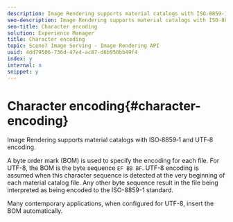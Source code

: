 ```yaml
---
description: Image Rendering supports material catalogs with ISO‑8859‑1 and UTF‑8 encoding.
seo-description: Image Rendering supports material catalogs with ISO‑8859‑1 and UTF‑8 encoding.
seo-title: Character encoding
solution: Experience Manager
title: Character encoding
topic: Scene7 Image Serving - Image Rendering API
uuid: 4dd79506-736d-47e4-ac87-d6b950bb49f4
index: y
internal: n
snippet: y
---
```


# Character encoding{#character-encoding}

Image Rendering supports material catalogs with ISO‑8859‑1 and UTF‑8 encoding.

A byte order mark (BOM) is used to specify the encoding for each file. For UTF-8, the BOM is the byte sequence `EF BB BF`. UTF-8 encoding is assumed when this character sequence is detected at the very beginning of each material catalog file. Any other byte sequence result in the file being interpreted as being encoded to the ISO-8859-1 standard.

Many contemporary applications, when configured for UTF-8, insert the BOM automatically. 
